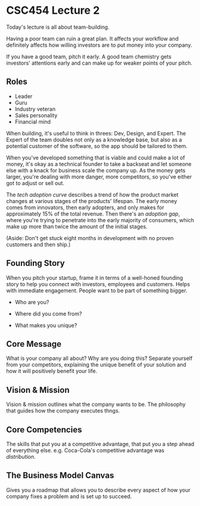 CSC454 Lecture 2
==================

Today's lecture is all about team-building.

Having a poor team can ruin a great plan. It affects your workflow
and definitely affects how willing investors are to put money into
your company.

If you have a good team, pitch it early. A good team chemistry
gets investors' attentions early and can make up for weaker points
of your pitch.

Roles
-------

- Leader
- Guru
- Industry veteran
- Sales personality
- Financial mind

When building, it's useful to think in threes: Dev, Design, and Expert.
The Expert of the team doubles not only as a knowledge base, but also
as a potential customer of the software, so the app should be tailored
to them.

When you've developed something that is viable and could make a lot
of money, it's okay as a technical founder to take a backseat and let
someone else with a knack for business scale the company up. As the
money gets larger, you're dealing with more danger, more competitors,
so you've either got to adjust or sell out.

The *tech adoption curve* describes a trend of how the product market changes
at various stages of the products' lifespan. The early
money comes from innovators, then early adopters, and only makes
for approximately 15% of the total revenue. Then there's
an *adoption gap*, where you're trying to penetrate into the
early majority of consumers, which make up more than twice the
amount of the initial stages.

(Aside: Don't get stuck eight months in development with no proven customers
and then ship.)

Founding Story
-----------------

When you pitch your startup, frame it in terms of a well-honed founding
story to help you connect with investors, employees and customers.
Helps with immediate engagement. People want to be part of something bigger.

- Who are you?

- Where did you come from?

- What makes you unique?

Core Message
--------------

What is your company all about? Why are you doing this? Separate yourself from
your competitors, explaining the unique benefit of your solution and how
it will positively benefit your life.

Vision & Mission
------------------

Vision & mission outlines what the company wants to be. The philosophy that guides how
the company executes thngs.

Core Competencies
------------------

The skills that put you at a competitive advantage, that put you a step
ahead of everything else. e.g. Coca-Cola's competitive advantage 
was *distribution*.

The Business Model Canvas
-------------------------

Gives you a roadmap that allows you to describe every aspect of how
your company fixes a problem and is set up to succeed.

